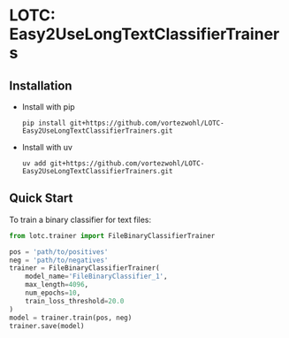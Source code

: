 # LOTC: Easy2UseLongTextClassifierTrainers

## Installation

- Install with pip

    ```
    pip install git+https://github.com/vortezwohl/LOTC-Easy2UseLongTextClassifierTrainers.git
    ```

- Install with uv

    ```
    uv add git+https://github.com/vortezwohl/LOTC-Easy2UseLongTextClassifierTrainers.git
    ```

## Quick Start

To train a binary classifier for text files:

```python
from lotc.trainer import FileBinaryClassifierTrainer

pos = 'path/to/positives'
neg = 'path/to/negatives'
trainer = FileBinaryClassifierTrainer(
    model_name='FileBinaryClassifier_1',
    max_length=4096,
    num_epochs=10,
    train_loss_threshold=20.0
)
model = trainer.train(pos, neg)
trainer.save(model)
```
